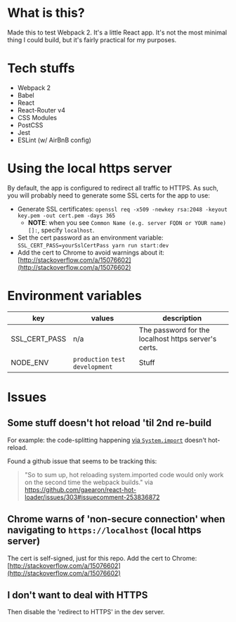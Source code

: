 # What is this?

Made this to test Webpack 2. It's a little React app. It's not the most minimal thing I could build, but it's fairly practical for my purposes.

# Tech stuffs

- Webpack 2
- Babel
- React
- React-Router v4
- CSS Modules
- PostCSS
- Jest
- ESLint (w/ AirBnB config)

# Using the local https server

By default, the app is configured to redirect all traffic to HTTPS. As such, you will probably need to generate some SSL certs for the app to use:

- Generate SSL certificates: `openssl req -x509 -newkey rsa:2048 -keyout key.pem -out cert.pem -days 365`
	- **NOTE**: when you see `Common Name (e.g. server FQDN or YOUR name) []:`, specify `localhost`.
- Set the cert password as an environment variable: `SSL_CERT_PASS=yourSslCertPass yarn run start:dev`
- Add the cert to Chrome to avoid warnings about it: [http://stackoverflow.com/a/15076602](http://stackoverflow.com/a/15076602)

# Environment variables

| key           | values | description                                          |
|---------------|------------------------------------------------------|-----|
| SSL_CERT_PASS | n/a | The password for the localhost https server's certs. |
| NODE_ENV | `production` `test` `development` | Stuff |

# Issues

## Some stuff doesn't hot reload 'til 2nd re-build

For example: the code-splitting happening [via `System.import`](https://github.com/tsnieman/webpack2test/blob/6be5a1e87e38e4c509f765a6ef92c0b3825cc7c8/src/components/app/RootRouter/RootRouter.jsx#L23) doesn't hot-reload.

Found a github issue that seems to be tracking this:

> "So to sum up, hot reloading system.imported code would only work on the second time the webpack builds."
via  https://github.com/gaearon/react-hot-loader/issues/303#issuecomment-253836872

## Chrome warns of 'non-secure connection' when navigating to `https://localhost` (local https server)

The cert is self-signed, just for this repo. Add the cert to Chrome: [http://stackoverflow.com/a/15076602](http://stackoverflow.com/a/15076602)

## I don't want to deal with HTTPS

Then disable the 'redirect to HTTPS' in the dev server.
